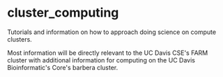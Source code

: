 # cluster_computing
Tutorials and information on how to approach doing science on compute clusters. 

Most information will be directly relevant to the UC Davis CSE's FARM cluster with additional information for computing on the UC Davis Bioinformatic's Core's barbera cluster.
